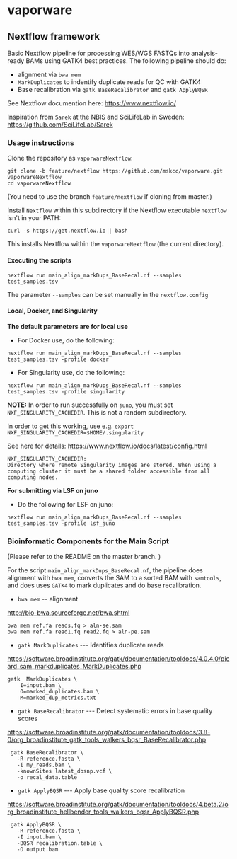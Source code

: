 # vaporware

## Nextflow framework

Basic Nextflow pipeline for processing WES/WGS FASTQs into analysis-ready BAMs using GATK4 best practices. The following pipeline should do:

* alignment via `bwa mem`
* `MarkDuplicates` to indentify duplicate reads for QC with GATK4
* Base recalibration via `gatk BaseRecalibrator` and `gatk ApplyBQSR`

See Nextflow documention here: 
https://www.nextflow.io/

Inspiration from `Sarek` at the NBIS and SciLifeLab in Sweden:
https://github.com/SciLifeLab/Sarek

### Usage instructions

Clone the repository as `vaporwareNextflow`:

```
git clone -b feature/nextflow https://github.com/mskcc/vaporware.git  vaporwareNextflow
cd vaporwareNextflow
```

(You need to use the branch `feature/nextflow` if cloning from master.)

Install `Nextflow` within this subdirectory if the Nextflow executable `nextflow` isn't in your PATH:

```
curl -s https://get.nextflow.io | bash 
```

This installs Nextflow within the `vaporwareNextflow` (the current directory). 

#### Executing the scripts

```
nextflow run main_align_markDups_BaseRecal.nf --samples test_samples.tsv
```

The parameter `--samples` can be set manually in the `nextflow.config`

#### Local, Docker, and Singularity




**The default parameters are for local use**

* For Docker use, do the following:

```
nextflow run main_align_markDups_BaseRecal.nf --samples test_samples.tsv -profile docker
```

* For Singularity use, do the following:

```
nextflow run main_align_markDups_BaseRecal.nf --samples test_samples.tsv -profile singularity
```

**NOTE:** In order to run successfully on `juno`, you must set `NXF_SINGULARITY_CACHEDIR`. This is not a random subdirectory. 

In order to get this working, use e.g. 
`export NXF_SINGULARITY_CACHEDIR=$HOME/.singularity`

See here for details: https://www.nextflow.io/docs/latest/config.html

```
NXF_SINGULARITY_CACHEDIR:
Directory where remote Singularity images are stored. When using a computing cluster it must be a shared folder accessible from all computing nodes.
```

**For submitting via LSF on juno**

* Do the following for LSF on juno:

```
nextflow run main_align_markDups_BaseRecal.nf --samples test_samples.tsv -profile lsf_juno
```




### Bioinformatic Components for the Main Script

(Please refer to the README on the master branch. )

For the script `main_align_markDups_BaseRecal.nf`, the pipeline does alignment with `bwa mem`, converts the SAM to a sorted BAM with `samtools`, and does uses `GATK4` to mark duplicates and do base recalibration. 

* `bwa mem` -- alignment

http://bio-bwa.sourceforge.net/bwa.shtml

```
bwa mem ref.fa reads.fq > aln-se.sam
bwa mem ref.fa read1.fq read2.fq > aln-pe.sam
```

* `gatk MarkDuplicates` --- Identifies duplicate reads 


https://software.broadinstitute.org/gatk/documentation/tooldocs/4.0.4.0/picard_sam_markduplicates_MarkDuplicates.php

```
gatk  MarkDuplicates \ 
    I=input.bam \ 
    O=marked_duplicates.bam \ 
    M=marked_dup_metrics.txt
```

* `gatk BaseRecalibrator` --- Detect systematic errors in base quality scores

https://software.broadinstitute.org/gatk/documentation/tooldocs/3.8-0/org_broadinstitute_gatk_tools_walkers_bqsr_BaseRecalibrator.php

```
 gatk BaseRecalibrator \
   -R reference.fasta \
   -I my_reads.bam \
   -knownSites latest_dbsnp.vcf \
   -o recal_data.table
 ```


* `gatk ApplyBQSR` --- Apply base quality score recalibration

https://software.broadinstitute.org/gatk/documentation/tooldocs/4.beta.2/org_broadinstitute_hellbender_tools_walkers_bqsr_ApplyBQSR.php

```
 gatk ApplyBQSR \
   -R reference.fasta \
   -I input.bam \
   -BQSR recalibration.table \
   -O output.bam
 
 ```